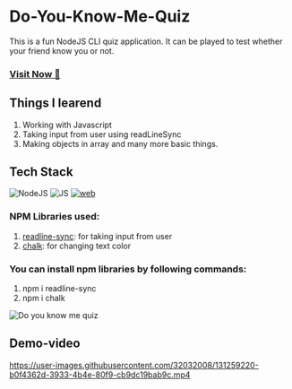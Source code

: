 # Do-You-Know-Me-Quiz
This is a fun NodeJS CLI quiz application. It can be played to test whether your friend know you or not.


### <a href="https://replit.com/@NeeleshSingh3/Do-You-Know-Me-NodeJs-CLI-Quiz-App?embed=1&output=1" target="_blank">**Visit Now 🚀**</a>

## Things I learend
1. Working with Javascript
2. Taking input from user using readLineSync
3. Making objects in array and many more basic things.


## Tech Stack
![NodeJS](https://img.shields.io/badge/Node.js%20-%339933.svg?&style=for-the-badge&logo=Node.js&logoColor=white)
![JS](https://img.shields.io/badge/JavaScript-323330?style=for-the-badge&logo=javascript&logoColor=F7DF1E)
[![web](https://img.shields.io/badge/Replit-667881?style=for-the-badge&logo=Replit&logoColor=white)](https://replit.com/@NeeleshSingh3/Do-You-Know-Me-NodeJs-CLI-Quiz-App?embed=1&output=1)

### NPM Libraries used:
1. [readline-sync](https://www.npmjs.com/package/readline-sync): for taking input from user
2. [chalk](https://www.npmjs.com/package/chalk): for changing text color

### You can install npm libraries by following commands:
1. npm i readline-sync
2. npm i chalk 

![Do you know me quiz](https://user-images.githubusercontent.com/32032008/131259274-4b36f9b5-c5e8-4c27-9735-10576cbeb19d.png)


## Demo-video
https://user-images.githubusercontent.com/32032008/131259220-b0f4362d-3933-4b4e-80f9-cb9dc19bab9c.mp4

